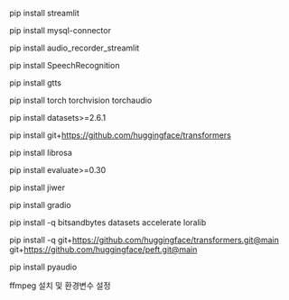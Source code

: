 pip install streamlit

pip install mysql-connector

pip install audio_recorder_streamlit

pip install SpeechRecognition

pip install gtts

pip install torch torchvision torchaudio

pip install datasets>=2.6.1

pip install git+https://github.com/huggingface/transformers

pip install librosa

pip install evaluate>=0.30

pip install jiwer

pip install gradio

pip install -q bitsandbytes datasets accelerate loralib

pip install -q git+https://github.com/huggingface/transformers.git@main git+https://github.com/huggingface/peft.git@main

pip install pyaudio

ffmpeg 설치 및 환경변수 설정
